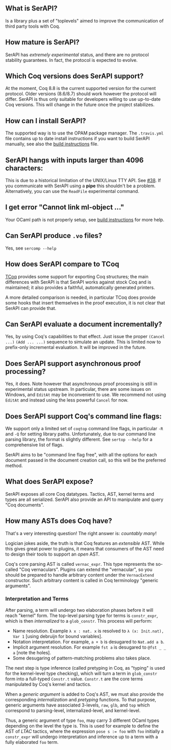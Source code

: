 ## What is SerAPI?

Is a library plus a set of "toplevels" aimed to improve the
communication of third party tools with Coq.

## How mature is SerAPI?

SerAPI has _extremely experimental_ status, and there are no protocol
stability guarantees. In fact, the protocol is expected to evolve.

## Which Coq versions does SerAPI support?

At the moment, Coq 8.8 is the current supported version for the
current protocol. Older versions (8.6/8.7) should work however the
protocol will differ. SerAPI is thus only suitable for developers
willing to use up-to-date Coq versions. This will change in the future
once the project stabilizes.

## How can I install SerAPI?

The supported way is to use the OPAM package manager. The
`.travis.yml` file contains up to date install instructions if you
want to build SerAPI manually, see also the [build instructions](notes/build.md) file.

## SerAPI hangs with inputs larger than 4096 characters:

This is due to a historical limitation of the UNIX/Linux TTY API. See
[#38](https://github.com/ejgallego/coq-serapi/issues/38). If you
communicate with SerAPI using a **pipe** this shouldn't be a problem.
Alternatively, you can use the `ReadFile` experimental command.

## I get error "Cannot link ml-object ..."

Your OCaml path is not properly setup, see [build instructions](notes/build.md) for more help.

## Can SerAPI produce `.vo` files?

Yes, see `sercomp --help`

## How does SerAPI compare to TCoq

[TCoq](https://github.com/ml4tp/tcoq/) provides some support for
exporting Coq structures; the main differences with SerAPI is that
SerAPI works against stock Coq and is maintained; it also provides a
faithful, automatically generated printers.

A more detailed comparison is needed, in particular TCoq does provide
some hooks that insert themselves in the proof execution, it is not
clear that SerAPI can provide that.

## Can SerAPI evaluate a document incrementally?

Yes, by using Coq's capabilities to that effect. Just issue the proper
`(Cancel ...)` `(Add ... ...)` sequence to simulate an update. This is
limited now to prefix-only incremental evaluation. It will be improved
in the future.

## Does SerAPI support asynchronous proof processing?

Yes, it does. Note however that asynchronous proof processing is still
in experimental status upstream. In particular, there are some issues
on Windows, and `EditAt` may be inconvenient to use. We recommend not
using `EditAt` and instead using the less powerful `Cancel` for now.

## Does SerAPI support Coq's command line flags:

We support only a limited set of `coqtop` command line flags, in
particular `-R` and `-Q` for setting library paths. Unfortunately, due
to our command line parsing library, the format is slightly
different. See `sertop --help` for a comprehensive list of flags.

SerAPI aims to be "command line flag free", with all the options for
each document passed in the document creation call, so this will be
the preferred method.

## What does SerAPI expose?

SerAPI exposes all core Coq datatypes. Tactics, AST, kernel terms and
types are all serialized. SerAPI also provide an API to manipulate and
query "Coq documents".

## How many ASTs does Coq have?

That's a very interesting question! The right answer is: _countably many_!

Logician jokes aside, the truth is that Coq features an _extensible_
AST. While this gives great power to plugins, it means that consumers
of the AST need to design their tools to support an _open_ AST.

Coq's core parsing AST is called `vernac_expr`. This type represents
the so-called "Coq vernaculars". Plugins can extend the "vernacular",
so you should be prepared to handle arbitrary content under the
`VernacExtend` constructor. Such arbitrary content is called in Coq
terminology "generic arguments".

### Interpretation and Terms

After parsing, a term will undergo two elaboration phases before it
will reach "kernel" form. The top-level parsing type for terms is
`constr_expr`, which is then _internalized_ to a `glob_constr`. This
process will perform:

- Name resolution. Example `λ x : nat. x` is resolved to `λ (x: Init.nat), Var 1`
  [using debruijn for bound variables].
- Notation interpretation. For example, `a + b` is desugared to `Nat.add a b`.
- Implicit argument resolution. For example `fst a` is desugared to
  `@fst _ _ a` [note the holes].
- Some desugaring of pattern-matching problems also takes place.

The next step is type inference (called pretyping in Coq, as "typing"
is used for the kernel-level type checking), which will turn a term
in `glob_constr` form into a full-typed `Constr.t` value. `Constr.t`
are the core terms manipulated by Coq's kernel and tactics.

When a _generic argument_ is added to Coq's AST, we must also provide
the corresponding _internalization_ and _pretyping_ functions. To that
purpose, generic arguments have associated 3-levels, `raw`, `glb`, and
`top` which correspond to parsing-level, internalized-level, and
kernel-level.

Thus, a generic argument of type `foo`, may carry 3 different OCaml
types depending on the level the type is. This is used for example to
define the AST of _LTAC_ tactics, where the expression `pose s := foo`
with `foo` initially a `constr_expr` will undergo interpretation and
inference up to a term with a fully elaborated `foo` term.
